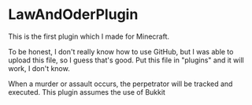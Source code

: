 # LawAndOderPlugin
This is  the first plugin which I made for Minecraft.

To be honest, I don't really know how to use GitHub, but I was able to upload this file, so I guess that's good.
Put this file in "plugins" and it will work, I don't know.

When a murder or assault occurs, the perpetrator will be tracked and executed.
This plugin assumes the use of Bukkit
